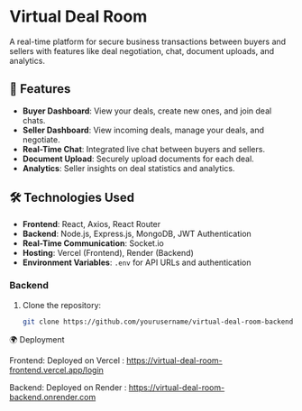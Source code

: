 # Virtual Deal Room

A real-time platform for secure business transactions between buyers and sellers with features like deal negotiation, chat, document uploads, and analytics.

## 🚀 Features

- **Buyer Dashboard**: View your deals, create new ones, and join deal chats.
- **Seller Dashboard**: View incoming deals, manage your deals, and negotiate.
- **Real-Time Chat**: Integrated live chat between buyers and sellers.
- **Document Upload**: Securely upload documents for each deal.
- **Analytics**: Seller insights on deal statistics and analytics.
  
## 🛠 Technologies Used

- **Frontend**: React, Axios, React Router
- **Backend**: Node.js, Express.js, MongoDB, JWT Authentication
- **Real-Time Communication**: Socket.io
- **Hosting**: Vercel (Frontend), Render (Backend)
- **Environment Variables**: `.env` for API URLs and authentication


### Backend

1. Clone the repository:

   ```bash
   git clone https://github.com/yourusername/virtual-deal-room-backend.git


🌍 Deployment

Frontend: Deployed on Vercel : https://virtual-deal-room-frontend.vercel.app/login

Backend: Deployed on Render : https://virtual-deal-room-backend.onrender.com
